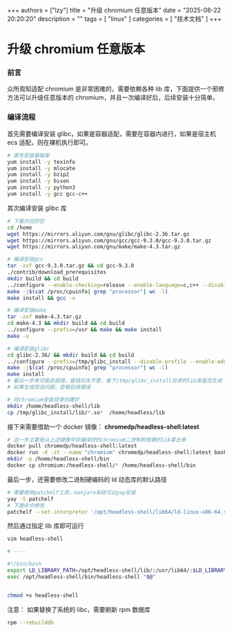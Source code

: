 +++
authors = ["lzy"]
title = "升级 chromium 任意版本"
date = "2025-08-22 20:20:20"
description = ""
tags = [
    "linux"
]
categories = [
    "技术文档"
]
+++


# 升级 chromium 任意版本

### 前言

众所周知适配 chromium 是非常困难的，需要依赖各种 lib 库，下面提供一个邪修方法可以升级任意版本的 chromium，并且一次编译好后，后续安装十分简单。

### 编译流程

首先需要编译安装 glibc，如果是容器适配，需要在容器内进行，如果是宿主机 ecs 适配，则在裸机执行即可。

```bash
# 首先安装基础库
yum install -y texinfo
yum install -y mlocate
yum install -y bzip2
yum install -y bison
yum install -y python3
yum install -y gcc gcc-c++
```

其次编译安装 glibc 库

```bash
# 下载对应的包
cd /home
wget https://mirrors.aliyun.com/gnu/glibc/glibc-2.36.tar.gz
wget https://mirrors.aliyun.com/gnu/gcc/gcc-9.3.0/gcc-9.3.0.tar.gz
wget https://mirrors.aliyun.com/gnu/make/make-4.3.tar.gz

# 编译安装gcc
tar -zxf gcc-9.3.0.tar.gz && cd gcc-9.3.0
./contrib/download_prerequisites
mkdir build && cd build
../configure --enable-checking=release --enable-language=c,c++ --disable-multilib --prefix=/usr
make -j$(cat /proc/cpuinfo| grep "processor"| wc -l)
make install && gcc -v

# 编译安装make
tar -zxf make-4.3.tar.gz
cd make-4.3 && mkdir build && cd build
../configure --prefix=/usr && make && make install
make -v

# 编译安装glibc
cd glibc-2.36/ && mkdir build && cd build
../configure --prefix=/tmp/glibc_install --disable-profile --enable-add-ons --with-headers=/usr/include --with-binutils=/usr/bin --disable-sanity-checks --disable-werror
make -j$(cat /proc/cpuinfo| grep "processor"| wc -l)
make install
# 最后一步有可能会报错，报错后先不管，看下/tmp/glibc_install目录的lib库是否生成
# 如果生成则没问题，忽略后续错误

# 将chromium安装目录创建好
mkdir /home/headless-shell/lib
cp /tmp/glibc_install/lib/*.so*  /home/headless/lib
```

接下来需要借助一个 docker 镜像： **chromedp/headless-shell:latest**

```bash
# 这一步主要是从上述镜像中将编译好的chromium二进制和依赖的lib拿出来
docker pull chromedp/headless-shell:latest
docker run -d -it --name "chromium" chromedp/headless-shell:latest bash
mkdir -p /home/headless-shell/bin
docker cp chromium:/headless-shell/* /home/headless-shell/bin
```

最后一步，还需要修改二进制硬编码的 ld 动态库的默认路径

```bash
# 需要使用patchelf工具，manjaro系统可以yay安装
yay -S patchelf
# 下面命令修改
patchelf --set-interpreter '/opt/headless-shell/lib64/ld-linux-x86-64.so.2' ./headless-shell
```

然后通过指定 lib 库即可运行

```bash
vim headless-shell

# ----

#!/bin/bash
export LD_LIBRARY_PATH=/opt/headless-shell/lib/:/usr/lib64/:$LD_LIBRARY_PATH
exec /opt/headless-shell/bin/headless-shell "$@"


chmod +x headless-shell
```

注意： 如果替换了系统的 libc，需要刷新 rpm 数据库

```bash
rpm --rebuilddb
```
